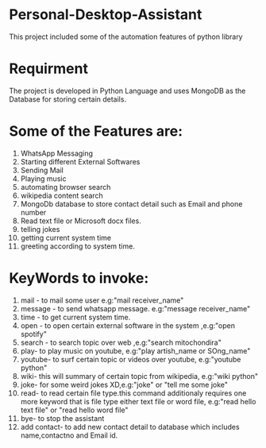 # Personal-Desktop-Assistant
This project included some of the automation features of python library

# Requirment
The project is developed in Python Language and uses MongoDB as the Database for storing certain details.


# Some of the Features are:

1. WhatsApp Messaging
2. Starting different External Softwares
3. Sending Mail
4. Playing music
5. automating browser search
6. wikipedia content search
7. MongoDb database to store contact detail such as Email and phone number
8. Read text file or Microsoft docx files.
9. telling jokes
10. getting current system time
11. greeting according to system time.

# KeyWords to invoke:

1. mail - to mail some user e.g:"mail receiver_name"
2. message - to send whatsapp message. e.g:"message receiver_name"
3. time - to get current system time.
4. open - to open certain external software in the system ,e.g:"open spotify"
5. search - to search topic over web ,e.g:"search mitochondira"
5. play- to play music on youtube, e.g:"play artish_name or SOng_name"
6. youtube- to surf certain topic or videos over youtube, e.g:"youtube python"
7. wiki-  this will summary of certain topic from wikipedia, e.g:"wiki python"
8. joke- for some weird jokes XD,e.g:"joke" or "tell me some joke"
9. read- to read certain file type.this command additionaly requires one more keyword that is file type either text file or word file, e.g:"read hello text file" or "read hello word file"
10. bye- to stop the assistant 
11. add contact- to add new contact detail to database which includes name,contactno and Email id.
